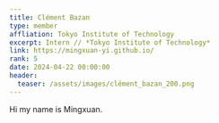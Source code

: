 ```yaml
---
title: Clément Bazan
type: member
affliation: Tokyo Institute of Technology
excerpt: Intern // *Tokyo Institute of Technology*
link: https://mingxuan-yi.github.io/
rank: 5
date: 2024-04-22 00:00:00
header:
  teaser: /assets/images/clément_bazan_200.png
---
```


Hi my name is Mingxuan.
